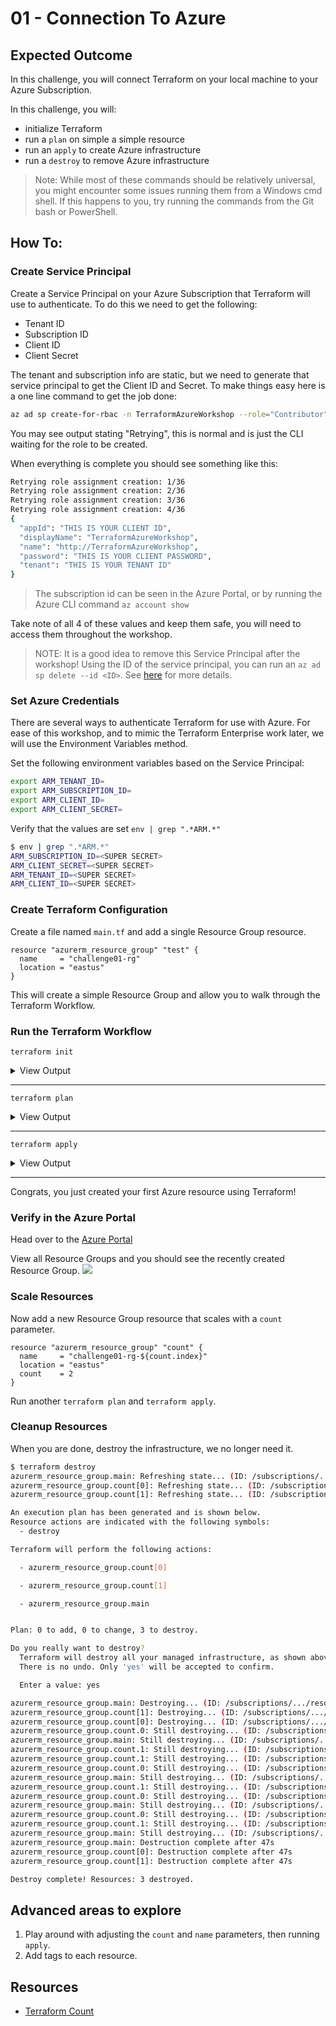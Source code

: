 # 01 - Connection To Azure

## Expected Outcome

In this challenge, you will connect Terraform on your local machine to your Azure Subscription.

In this challenge, you will:
- initialize Terraform
- run a `plan` on simple a simple resource
- run an `apply` to create Azure infrastructure
- run a `destroy` to remove Azure infrastructure

> Note: While most of these commands should be relatively universal, you might encounter some issues running them from a Windows cmd shell.  If this happens to you, try running the commands from the Git bash or PowerShell.

## How To:

### Create Service Principal

Create a Service Principal on your Azure Subscription that Terraform will use to authenticate.
To do this we need to get the following:

- Tenant ID
- Subscription ID
- Client ID
- Client Secret

The tenant and subscription info are static, but we need to generate that service principal to get the Client ID and Secret.
To make things easy here is a one line command to get the job done:

```sh
az ad sp create-for-rbac -n TerraformAzureWorkshop --role="Contributor" --scopes /subscriptions/$(az account show -o tsv --query id)
```

You may see output stating "Retrying", this is normal and is just the CLI waiting for the role to be created.

When everything is complete you should see something like this:

```sh
Retrying role assignment creation: 1/36
Retrying role assignment creation: 2/36
Retrying role assignment creation: 3/36
Retrying role assignment creation: 4/36
{
  "appId": "THIS IS YOUR CLIENT ID",
  "displayName": "TerraformAzureWorkshop",
  "name": "http://TerraformAzureWorkshop",
  "password": "THIS IS YOUR CLIENT PASSWORD",
  "tenant": "THIS IS YOUR TENANT ID"
}
```

> The subscription id can be seen in the Azure Portal, or by running the Azure CLI command `az account show`

Take note of all 4 of these values and keep them safe, you will need to access them throughout the workshop.

> NOTE: It is a good idea to remove this Service Principal after the workshop!  Using the ID of the service principal, you can run an `az ad sp delete --id <ID>`.  See [here](https://docs.microsoft.com/en-us/cli/azure/ad/sp?view=azure-cli-latest) for more details.

### Set Azure Credentials

There are several ways to authenticate Terraform for use with Azure.
For ease of this workshop, and to mimic the Terraform Enterprise work later, we will use the Environment Variables method.

Set the following environment variables based on the Service Principal:

```sh
export ARM_TENANT_ID=
export ARM_SUBSCRIPTION_ID=
export ARM_CLIENT_ID=
export ARM_CLIENT_SECRET=
```

Verify that the values are set `env | grep ".*ARM.*"`

```sh
$ env | grep ".*ARM.*"
ARM_SUBSCRIPTION_ID=<SUPER SECRET>
ARM_CLIENT_SECRET=<SUPER SECRET>
ARM_TENANT_ID=<SUPER SECRET>
ARM_CLIENT_ID=<SUPER SECRET>
```

### Create Terraform Configuration

Create a file named `main.tf` and add a single Resource Group resource.

```hcl
resource "azurerm_resource_group" "test" {
  name     = "challenge01-rg"
  location = "eastus"
}
```

This will create a simple Resource Group and allow you to walk through the Terraform Workflow.

### Run the Terraform Workflow

`terraform init`
<details><summary>View Output</summary>
<p>

```sh
$ terraform init

Initializing provider plugins...

Terraform has been successfully initialized!

You may now begin working with Terraform. Try running "terraform plan" to see
any changes that are required for your infrastructure. All Terraform commands
should now work.

If you ever set or change modules or backend configuration for Terraform,
rerun this command to reinitialize your working directory. If you forget, other
commands will detect it and remind you to do so if necessary.
```

</p>
</details>

---
`terraform plan`

<details><summary>View Output</summary>
<p>

```sh
$ terraform plan
Refreshing Terraform state in-memory prior to plan...
The refreshed state will be used to calculate this plan, but will not be
persisted to local or remote state storage.


------------------------------------------------------------------------

An execution plan has been generated and is shown below.
Resource actions are indicated with the following symbols:
  + create

Terraform will perform the following actions:

  + azurerm_resource_group.main
      id:       <computed>
      location: "eastus"
      name:     "challenge01-rg"
      tags.%:   <computed>


Plan: 1 to add, 0 to change, 0 to destroy.

------------------------------------------------------------------------

Note: You didn't specify an "-out" parameter to save this plan, so Terraform
can't guarantee that exactly these actions will be performed if
"terraform apply" is subsequently run.
```

</p>
</details>

---
`terraform apply`
<details><summary>View Output</summary>
<p>

```sh
$ terraform apply

An execution plan has been generated and is shown below.
Resource actions are indicated with the following symbols:
  + create

Terraform will perform the following actions:

  + azurerm_resource_group.main
      id:       <computed>
      location: "eastus"
      name:     "challenge01-rg"
      tags.%:   <computed>


Plan: 1 to add, 0 to change, 0 to destroy.

Do you want to perform these actions?
  Terraform will perform the actions described above.
  Only 'yes' will be accepted to approve.

  Enter a value: yes

azurerm_resource_group.main: Creating...
  location: "" => "eastus"
  name:     "" => "challenge01-rg"
  tags.%:   "" => "<computed>"
azurerm_resource_group.main: Creation complete after 1s (ID: /subscriptions/.../resourceGroups/challenge01-rg)

Apply complete! Resources: 1 added, 0 changed, 0 destroyed.
```
</p>
</details>

---

Congrats, you just created your first Azure resource using Terraform!

### Verify in the Azure Portal

Head over to the [Azure Portal](https://portal.azure.com/)

View all Resource Groups and you should see the recently created Resource Group.
![](../../img/2018-05-09-10-20-28.png)

### Scale Resources

Now add a new Resource Group resource that scales with a `count` parameter.

```hcl
resource "azurerm_resource_group" "count" {
  name     = "challenge01-rg-${count.index}"
  location = "eastus"
  count    = 2
}
```

Run another `terraform plan` and `terraform apply`.

### Cleanup Resources

When you are done, destroy the infrastructure, we no longer need it.

```sh
$ terraform destroy
azurerm_resource_group.main: Refreshing state... (ID: /subscriptions/.../resourceGroups/challenge01-rg)
azurerm_resource_group.count[0]: Refreshing state... (ID: /subscriptions/.../resourceGroups/challenge01-rg-0)
azurerm_resource_group.count[1]: Refreshing state... (ID: /subscriptions/.../resourceGroups/challenge01-rg-1)

An execution plan has been generated and is shown below.
Resource actions are indicated with the following symbols:
  - destroy

Terraform will perform the following actions:

  - azurerm_resource_group.count[0]

  - azurerm_resource_group.count[1]

  - azurerm_resource_group.main


Plan: 0 to add, 0 to change, 3 to destroy.

Do you really want to destroy?
  Terraform will destroy all your managed infrastructure, as shown above.
  There is no undo. Only 'yes' will be accepted to confirm.

  Enter a value: yes

azurerm_resource_group.main: Destroying... (ID: /subscriptions/.../resourceGroups/challenge01-rg)
azurerm_resource_group.count[1]: Destroying... (ID: /subscriptions/.../resourceGroups/challenge01-rg-1)
azurerm_resource_group.count[0]: Destroying... (ID: /subscriptions/.../resourceGroups/challenge01-rg-0)
azurerm_resource_group.count.0: Still destroying... (ID: /subscriptions/.../resourceGroups/challenge01-rg-0, 10s elapsed)
azurerm_resource_group.main: Still destroying... (ID: /subscriptions/.../resourceGroups/challenge01-rg, 10s elapsed)
azurerm_resource_group.count.1: Still destroying... (ID: /subscriptions/.../resourceGroups/challenge01-rg-1, 10s elapsed)
azurerm_resource_group.count.1: Still destroying... (ID: /subscriptions/.../resourceGroups/challenge01-rg-1, 20s elapsed)
azurerm_resource_group.count.0: Still destroying... (ID: /subscriptions/.../resourceGroups/challenge01-rg-0, 20s elapsed)
azurerm_resource_group.main: Still destroying... (ID: /subscriptions/.../resourceGroups/challenge01-rg, 20s elapsed)
azurerm_resource_group.count.1: Still destroying... (ID: /subscriptions/.../resourceGroups/challenge01-rg-1, 30s elapsed)
azurerm_resource_group.count.0: Still destroying... (ID: /subscriptions/.../resourceGroups/challenge01-rg-0, 30s elapsed)
azurerm_resource_group.main: Still destroying... (ID: /subscriptions/.../resourceGroups/challenge01-rg, 30s elapsed)
azurerm_resource_group.count.0: Still destroying... (ID: /subscriptions/.../resourceGroups/challenge01-rg-0, 40s elapsed)
azurerm_resource_group.count.1: Still destroying... (ID: /subscriptions/.../resourceGroups/challenge01-rg-1, 40s elapsed)
azurerm_resource_group.main: Still destroying... (ID: /subscriptions/.../resourceGroups/challenge01-rg, 40s elapsed)
azurerm_resource_group.main: Destruction complete after 47s
azurerm_resource_group.count[0]: Destruction complete after 47s
azurerm_resource_group.count[1]: Destruction complete after 47s

Destroy complete! Resources: 3 destroyed.
```

## Advanced areas to explore

1. Play around with adjusting the `count` and `name` parameters, then running `apply`.
1. Add tags to each resource.

## Resources

- [Terraform Count](https://www.terraform.io/docs/configuration/interpolation.html#count-information)
